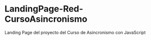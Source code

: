 # LandingPage-Red-CursoAsincronismo
Landing Page del proyecto del Curso de Asincronismo con JavaScript
